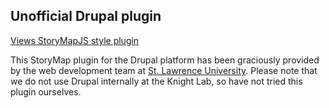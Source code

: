 ## Unofficial Drupal plugin

[Views StoryMapJS style plugin](https://www.drupal.org/project/views_storymapjs)

This StoryMap plugin for the Drupal platform has been graciously provided by
the web development team at [St. Lawrence University](https://www.stlawu.edu/).
Please note that we do not use Drupal internally at the Knight Lab, so have not
tried this plugin ourselves.
